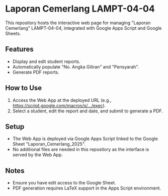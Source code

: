# Laporan Cemerlang LAMPT-04-04

This repository hosts the interactive web page for managing "Laporan Cemerlang" LAMPT-04-04, integrated with Google Apps Script and Google Sheets.

## Features
- Display and edit student reports.
- Automatically populate "No. Angka Giliran" and "Pensyarah".
- Generate PDF reports.

## How to Use
1. Access the Web App at the deployed URL (e.g., https://script.google.com/macros/s/.../exec).
2. Select a student, edit the report and date, and submit to generate a PDF.

## Setup
- The Web App is deployed via Google Apps Script linked to the Google Sheet "Laporan_Cemerlang_2025".
- No additional files are needed in this repository as the interface is served by the Web App.

## Notes
- Ensure you have edit access to the Google Sheet.
- PDF generation requires LaTeX support in the Apps Script environment.